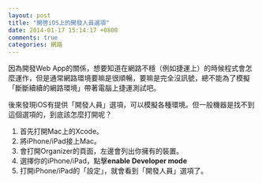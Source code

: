 ```yaml
---
layout: post
title: "開啓iOS上的開發人員選項"
date: 2014-01-17 15:14:17 +0800
comments: true
categories: 網路
---
```


因為開發Web App的關係，想要知道在網路不穩（例如捷運上）的時候程式會怎麼運作，但是通常網路環境要嘛是很順暢，要嘛是完全沒訊號，總不能為了模擬「斷斷續續的網路環境」帶著電腦上捷運測試吧。

後來發現iOS有提供「開發人員」選項，可以模擬各種環境。但一般機器是找不到這個選項的，到底該怎麼打開呢？

<!-- more -->

1. 首先打開Mac上的Xcode。
2. 將iPhone/iPad接上Mac。
3. 會打開Organizer的頁面，左邊會列出你擁有的裝置。
4. 選擇你的iPhone/iPad，點擊**enable Developer mode**
5. 打開iPhone/iPad的「設定」，就會看到「開發人員」選項了。